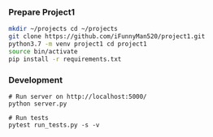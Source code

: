 ### Prepare Project1
```bash
mkdir ~/projects cd ~/projects
git clone https://github.com/iFunnyMan520/project1.git
python3.7 -m venv project1 cd project1 
source bin/activate 
pip install -r requirements.txt
```

### Development
```
# Run server on http://localhost:5000/
python server.py

# Run tests
pytest run_tests.py -s -v
```